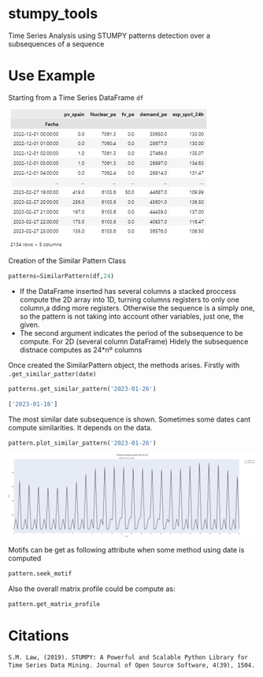 # stumpy_tools
Time Series Analysis using STUMPY patterns detection over a subsequences of a sequence

# Use Example
Starting from a Time Series DataFrame `df`

![TimeSeriesDataFrame](imgs/df.JPG)

Creation of the Similar Pattern Class

```python
patterns=SimilarPattern(df,24)
```

- If the DataFrame inserted has several columns a stacked proccess compute the 2D array into 1D, turning columns registers to only one column,a dding more registers. Otherwise the sequence is a simply one, so the pattern is not taking into account other variables, just one, the given. 
- The second argument indicates the period of the subsequence to be compute. For 2D (several column DataFrame) Hidely the subsequence distnace computes as 24*nº columns

Once created the SimilarPattern object, the methods arises. Firstly with `.get_similar_patter(date)`

```python 
patterns.get_similar_pattern('2023-01-26')
```

```python
['2023-01-18']
```


The most similar date subsequence is shown. Sometimes some dates cant compute similarities. It depends on the data. 

```python
pattern.plot_similar_pattern('2023-01-26')
```

![PlotMostSimilarSubsequence](imgs/plot.JPG)

Motifs can be get as following attribute when some method using date is computed

```python
pattern.seek_motif
```


Also the overall matrix profile could be compute as:

```python 
pattern.get_matrix_profile
```


# Citations

    S.M. Law, (2019). STUMPY: A Powerful and Scalable Python Library for Time Series Data Mining. Journal of Open Source Software, 4(39), 1504.







